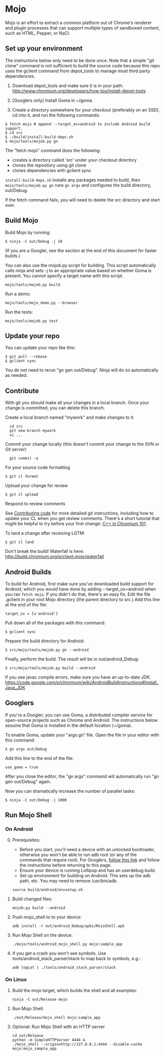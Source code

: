 Mojo
====

Mojo is an effort to extract a common platform out of Chrome's renderer and plugin processes that can support multiple types of sandboxed content, such as HTML, Pepper, or NaCl.

## Set up your environment

The instructions below only need to be done once. Note that a simple "git clone" command is not sufficient to build the source code because this repo uses the gclient command from depot_tools to manage most third party dependencies.

1. Download depot_tools and make sure it is in your path:<br>http://www.chromium.org/developers/how-tos/install-depot-tools<br>

2. [Googlers only] Install Goma in ~/goma.

3. Create a directory somewhere for your checkout (preferably on an SSD), cd into it, and run the following commands:


```
$ fetch mojo # append --target_os=android to include Android build support.
$ cd src
$ ./build/install-build-deps.sh
$ mojo/tools/mojob.py gn
```

The "fetch mojo" command does the following:
- creates a directory called 'src' under your checkout directory
- clones the repository using git clone
- clones dependencies with gclient sync

`install-build-deps.sh` installs any packages needed to build, then `mojo/tools/mojob.py gn` runs `gn args` and configures the build directory, out/Debug.

If the fetch command fails, you will need to delete the src directory and start over.

## Build Mojo

Build Mojo by running:

```
$ ninja -C out/Debug -j 10
```

(If you are a Googler, see the section at the end of this document for faster builds.)

You can also use the mojob.py script for building. This script automatically calls ninja and sets -j to an appropriate value based on whether Goma is present. You cannot specify a target name with this script.
```
mojo/tools/mojob.py build
```

Run a demo:
```
mojo/tools/mojo_demo.py --browser
```

Run the tests:
```
mojo/tools/mojob.py test
```

## Update your repo

You can update your repo like this:
```
$ git pull --rebase
$ gclient sync
```

You do not need to rerun "gn gen out/Debug". Ninja will do so automatically as needed.

## Contribute

With git you should make all your changes in a local branch. Once your change is committed, you can delete this branch.

Create a local branch named "mywork" and make changes to it.
```
  cd src
  git new-branch mywork
  vi ...
```
Commit your change locally (this doesn't commit your change to the SVN or Git server)

```
  git commit -a
```

Fix your source code formatting

```
$ git cl format
```

Upload your change for review

```
$ git cl upload
```

Respond to review comments

See <a href="http://www.chromium.org/developers/contributing-code">Contributing code</a> for more detailed git instructions, including how to update your CL when you get review comments. There's a short tutorial that might be helpful to try before your first change: <a href="http://dev.chromium.org/developers/cpp-in-chromium-101-codelab">C++ in Chromium 101</a>.

To land a change after receiving LGTM:
```
$ git cl land
```

Don't break the build! Waterfall is here: http://build.chromium.org/p/client.mojo/waterfall

## Android Builds

To build for Android, first make sure you've downloaded build support for Android, which you would have done by adding --target_os=android when you ran `fetch mojo`. If you didn't do that, there's an easy fix. Edit the file .gclient in your root Mojo directory (the parent directory to src.) Add this line at the end of the file:

```
target_os = [u'android']
```

Pull down all of the packages with this command:

```
$ gclient sync
```

Prepare the build directory for Android:

```
$ src/mojo/tools/mojob.py gn --android
```

Finally, perform the build. The result will be in out/android_Debug:

```
$ src/mojo/tools/mojob.py build --android
```

If you see javac compile errors, make sure you have an up-to-date JDK:
https://code.google.com/p/chromium/wiki/AndroidBuildInstructions#Install_Java_JDK

## Googlers

If you're a Googler, you can use Goma, a distributed compiler service for open-source projects such as Chrome and Android. The instructions below assume that Goma is installed in the default location (~/goma).

To enable Goma, update your "args.gn" file. Open the file in your editor with this command:
```
$ gn args out/Debug
```

Add this line to the end of the file:
```
use_goma = true
```

After you close the editor, the "gn args" command will automatically run "gn gen out/Debug" again.

Now you can dramatically increase the number of parallel tasks:
```
$ ninja -C out/Debug -j 1000
```

## Run Mojo Shell

### On Android

0. Prerequisites:
    * Before you start, you'll need a device with an unlocked bootloader, otherwise you won't be able to run adb root (or any of the commands that require root). For Googlers, <a href="http://go/mojo-internal-build-instructions">follow this link</a> and follow the instructions before returning to this page.
    * Ensure your device is running Lollipop and has an userdebug build.
    * Set up environment for building on Android. This sets up the adb path, etc. You may need to remove /usr/bin/adb.
    ```
    source build/android/envsetup.sh
    ```

1. Build changed files:
    ```
    mojob.py build --android
    ```

2. Push mojo_shell to to your device:
    ```
    adb install -r out/android_Debug/apks/MojoShell.apk
    ```

3. Run Mojo Shell on the device:
    ```
    ./mojo/tools/android_mojo_shell.py mojo:sample_app
    ```

4. If you get a crash you won't see symbols. Use tools/android_stack_parser/stack to map back to symbols, e.g.:
    ```
    adb logcat | ./tools/android_stack_parser/stack
    ```

### On Linux

1. Build the mojo target, which builds the shell and all examples:
    ```
    ninja -C out/Release mojo
    ```

2. Run Mojo Shell:
    ```
    ./out/Release/mojo_shell mojo:sample_app
    ```

3. Optional: Run Mojo Shell with an HTTP server
    ```
    cd out/Release
    python -m SimpleHTTPServer 4444 &
    ./mojo_shell --origin=http://127.0.0.1:4444 --disable-cache mojo:mojo_sample_app
    ```

